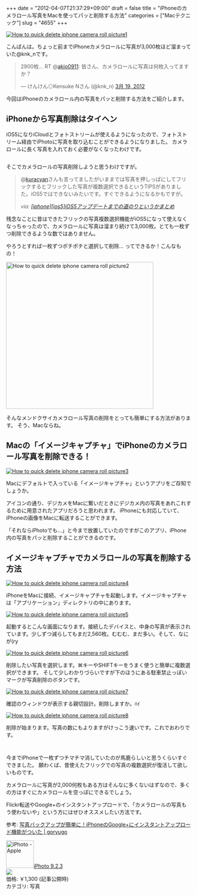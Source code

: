 +++
date = "2012-04-07T21:37:29+09:00"
draft = false
title = "iPhoneのカメラロール写真をMacを使ってパッと削除する方法"
categories = ["Macテクニック"]
slug = "4655"
+++

<div class="center"><a href="https://knk-n.com/images/2012/04/how_to_quick_delete_iphone_camera_roll_picture1.jpg" title="How to quick delete iphone camera roll picture1" target="_blank"><img src="https://knk-n.com/images/2012/04/how_to_quick_delete_iphone_camera_roll_picture1.jpg" alt="How to quick delete iphone camera roll picture1" title="how_to_quick_delete_iphone_camera_roll_picture1.jpg" /></a></div>

こんばんは。ちょっと前までiPhoneカメラロールに写真が3,000枚ほど溜まっていた@knk_nです。

<blockquote class="twitter-tweet" lang="ja"><p>2900枚… RT @<a href="https://twitter.com/akio0911">akio0911</a>: 皆さん、カメラロールに写真は何枚入ってますか？</p>&mdash; けんけん◎Kensuke Nさん (@knk_n) <a href="https://twitter.com/knk_n/status/181769955539304450" data-datetime="2012-03-19T15:51:49+00:00">3月 19, 2012</a></blockquote>

今回はiPhoneのカメラロール内の写真をパッと削除する方法をご紹介します。<!--more--><h2>iPhoneから写真削除はタイヘン</h2>

iOS5になりiCloudとフォトストリームが使えるようになったので、フォトストリーム経由でiPhotoに写真を取り込むことができるようになりました。
カメラロールに長く写真を入れておく必要がなくなったわけです。
<p style="margin-top: 2em;">
そこでカメラロールの写真削除しようと思うわけですが。

<blockquote cite="https://knk-n.com/2011/10/14/ios5-update_matome/" title="[iphone][ios5]iOS5アップデートまでの道のりというかまとめ | けんけん.com">
<p>@<a class="twitter-anywhere-user" href="http://twitter.com/kuracyan">kuracyan</a>さんも言ってましたがいままでは写真を押しっぱにしてフリックするとフリックした写真が複数選択できるというTIPSがありました。iOS5ではできないみたいです。すぐできるようになるかもですが。</p>
<cite>via: <a href="https://knk-n.com/2011/10/14/ios5-update_matome/" target="_blank">[iphone][ios5]iOS5アップデートまでの道のりというかまとめ</a></cite>
</blockquote>

残念なことに昔はできたフリックの写真複数選択機能がiOS5になって使えなくなっちゃったので、カメラロールに写真は溜まり続けて3,000枚。とても一枚ずつ削除できるような数ではありません。

やろうとすれば一枚ずつポチポチと選択して削除… 
ってできるか！こんなもの！

<div class="center"><a href="https://knk-n.com/images/2012/04/how_to_quick_delete_iphone_camera_roll_picture2.jpg" title="How to quick delete iphone camera roll picture2" target="_blank"><img src="https://knk-n.com/images/2012/04/how_to_quick_delete_iphone_camera_roll_picture2.jpg" alt="How to quick delete iphone camera roll picture2" title="how_to_quick_delete_iphone_camera_roll_picture2.jpg" width="400"/></a></div>

そんなメンドクサイカメラロール写真の削除をとっても簡単にする方法があります。
そう、Macならね。

<h2>Macの「イメージキャプチャ」でiPhoneのカメラロール写真を削除できる！</h2>

<div class="center"><a href="https://knk-n.com/images/2012/04/how_to_quick_delete_iphone_camera_roll_picture3.jpg" title="How to quick delete iphone camera roll picture3" target="_blank"><img src="https://knk-n.com/images/2012/04/how_to_quick_delete_iphone_camera_roll_picture3.jpg" alt="How to quick delete iphone camera roll picture3" title="how_to_quick_delete_iphone_camera_roll_picture3.jpg" /></a></div>

Macにデフォルトで入っている「イメージキャプチャ」というアプリをご存知でしょうか。

アイコンの通り、デジカメをMacに繋いだときにデジカメ内の写真をあれこれするために用意されたアプリだろうと思われます。
iPhoneにも対応していて、iPhoneの画像をMacに転送することができます。

「それならiPhotoでも…」と今まで放置していたのですがこのアプリ、iPhone内の写真をパッと削除することができるのです。

<h2>イメージキャプチャでカメラロールの写真を削除する方法</h2>

<div class="center"><a href="https://knk-n.com/images/2012/04/how_to_quick_delete_iphone_camera_roll_picture4.jpg" title="How to quick delete iphone camera roll picture4" target="_blank"><img src="https://knk-n.com/images/2012/04/how_to_quick_delete_iphone_camera_roll_picture4.jpg" alt="How to quick delete iphone camera roll picture4" title="how_to_quick_delete_iphone_camera_roll_picture4.jpg" /></a></div>

iPhoneをMacに接続、イメージキャプチャを起動します。イメージキャプチャは「アプリケーション」ディレクトリの中にあります。

<div class="center"><a href="https://knk-n.com/images/2012/04/how_to_quick_delete_iphone_camera_roll_picture5.jpg" title="How to quick delete iphone camera roll picture5" target="_blank"><img src="https://knk-n.com/images/2012/04/how_to_quick_delete_iphone_camera_roll_picture5.jpg" alt="How to quick delete iphone camera roll picture5" title="how_to_quick_delete_iphone_camera_roll_picture5.jpg" /></a></div>

起動するとこんな画面になります。接続したデバイスと、中身の写真が表示されています。少しずつ減らしてもまだ2,560枚。むむむ、まだ多い。そして、なにが(ry


<div class="center"><a href="https://knk-n.com/images/2012/04/how_to_quick_delete_iphone_camera_roll_picture6.jpg" title="How to quick delete iphone camera roll picture6" target="_blank"><img src="https://knk-n.com/images/2012/04/how_to_quick_delete_iphone_camera_roll_picture6.jpg" alt="How to quick delete iphone camera roll picture6" title="how_to_quick_delete_iphone_camera_roll_picture6.jpg" /></a></div>

削除したい写真を選択します。⌘キーやSHIFTキーをうまく使うと簡単に複数選択ができます。
そして少しわかりづらいですが下のほうにある駐車禁止っぽいマークが写真削除のボタンです。

<div class="center"><a href="https://knk-n.com/images/2012/04/how_to_quick_delete_iphone_camera_roll_picture7.jpg" title="How to quick delete iphone camera roll picture7" target="_blank"><img src="https://knk-n.com/images/2012/04/how_to_quick_delete_iphone_camera_roll_picture7.jpg" alt="How to quick delete iphone camera roll picture7" title="how_to_quick_delete_iphone_camera_roll_picture7.jpg" /></a></div>

確認のウィンドウが表示する親切設計。削除しますか。ﾊｲ

<div class="center"><a href="https://knk-n.com/images/2012/04/how_to_quick_delete_iphone_camera_roll_picture8.jpg" title="How to quick delete iphone camera roll picture8" target="_blank"><img src="https://knk-n.com/images/2012/04/how_to_quick_delete_iphone_camera_roll_picture8.jpg" alt="How to quick delete iphone camera roll picture8" title="how_to_quick_delete_iphone_camera_roll_picture8.jpg" /></a></div>

削除が始まります。写真の数にもよりますがけっこう速いです。これでおわりです。

<p style="margin-top: 3em;">

今までiPhoneで一枚ずつチマチマ消していたのが馬鹿らしいと思うくらいすぐできました。
願わくば、昔使えたフリックでの写真の複数選択が復活して欲しいものです。

カメラロールに写真が2,000何枚もある方はそんなに多くないはずなので、多くの方はすぐにカメラロールを空っぽにできるでしょう。

Flickr転送やGoogle+のインスタントアップロードで、「カメラロールの写真もう使わないや」という方にはぜひオススメしたい方法です。

<p>参考: <a href="http://goryugo.com/20120215/instant_upload/" target="_blank">写真バックアップが簡単に！iPhoneのGoogle+にインスタントアップロード機能がついた | goryugo</a><script type="text/javascript">var url="http://goryugo.com/20120215/instant_upload/";</script><script src="http://api.b.st-hatena.com/entry.count?url=http://goryugo.com/20120215/instant_upload/&callback=hatebTxt"></script></p>

<table class="appstorehelper">
<a href="http://itunes.apple.com/jp/app/iphoto/id408981381?mt=12&uo=4" target="new"><img class="appstorehelper_appicn_mac" width="75" height="75" src="http://a1.mzstatic.com/us/r1000/107/Purple/v4/39/5c/31/395c3183-b136-1a90-452e-552264ea8749/NSApplicationIcon.512x512-75.png" alt="iPhoto - Apple"></a>
<a href="http://itunes.apple.com/jp/app/iphoto/id408981381?mt=12&uo=4" target="new">iPhoto 9.2.3</a><br>
<a href="http://itunes.apple.com/jp/app/iphoto/id408981381?mt=12&uo=4" target="itunes_store"><img class="appstorehelper_icn" src="http://ax.phobos.apple.com.edgesuite.net/ja_jp/images/web/linkmaker/badge_macappstore-sm.gif" ></a><br>
価格: &#65509;1,300 (記事公開時)<br>
カテゴリ: 写真<br>
</table>
